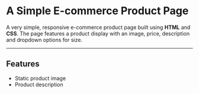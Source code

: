 # A Simple E-commerce Product Page

A very simple, responsive e-commerce product page built using **HTML** and **CSS**. 
The page features a product display with an image, price, description and dropdown options for size.

---

## Features

- Static product image 
- Product description
